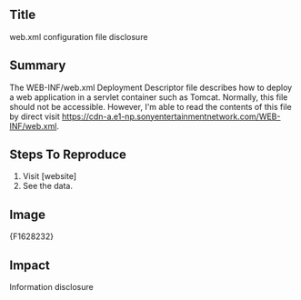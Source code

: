 ## Title
web.xml configuration file disclosure

## Summary
The WEB-INF/web.xml Deployment Descriptor file describes how to deploy a web application in a servlet container such as Tomcat. Normally, this file should not be accessible. However, I'm able to read the contents of this file by direct visit https://cdn-a.e1-np.sonyentertainmentnetwork.com/WEB-INF/web.xml.

## Steps To Reproduce
1. Visit [website]
2. See the data.

## Image
{F1628232}

## Impact
Information disclosure